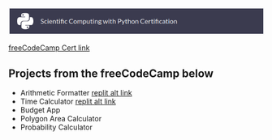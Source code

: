 <a href="https://www.freecodecamp.org/learn/scientific-computing-with-python/">
<img alt="Image Alt Text" src="/image/scientific_computing.png">
</a>

[freeCodeCamp Cert link](https://www.freecodecamp.org/learn/scientific-computing-with-python/#scientific-computing-with-python-projects)

## Projects from the freeCodeCamp below
- Arithmetic Formatter [replit alt link](https://replit.com/@lsrprntr/boilerplate-arithmetic-formatter#arithmetic_arranger.py)
- Time Calculator [replit alt link](https://replit.com/@lsrprntr/boilerplate-time-calculator#time_calculator.py)
- Budget App
- Polygon Area Calculator
- Probability Calculator 
